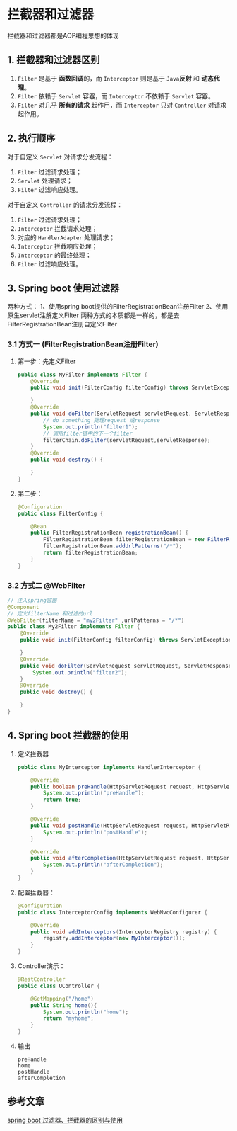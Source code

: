 # 拦截器和过滤器

拦截器和过滤器都是AOP编程思想的体现

## 1. 拦截器和过滤器区别

1. `Filter` 是基于 **函数回调**的，而 `Interceptor` 则是基于 `Java`**反射** 和 **动态代理**。
2. `Filter` 依赖于 `Servlet` 容器，而 `Interceptor` 不依赖于 `Servlet` 容器。
3. `Filter` 对几乎 **所有的请求** 起作用，而 `Interceptor` 只对 `Controller` 对请求起作用。

## 2. 执行顺序

对于自定义 `Servlet` 对请求分发流程：

1. `Filter` 过滤请求处理；
2. `Servlet` 处理请求；
3. `Filter` 过滤响应处理。

对于自定义 `Controller` 的请求分发流程：

1. `Filter` 过滤请求处理；
2. `Interceptor` 拦截请求处理；
3. 对应的 `HandlerAdapter` 处理请求；
4. `Interceptor` 拦截响应处理；
5. `Interceptor` 的最终处理；
6. `Filter` 过滤响应处理。



## 3. Spring boot 使用过滤器

两种方式：
1、使用spring boot提供的FilterRegistrationBean注册Filter
2、使用原生servlet注解定义Filter
两种方式的本质都是一样的，都是去FilterRegistrationBean注册自定义Filter

### 3.1 方式一 (FilterRegistrationBean注册Filter)

1. 第一步：先定义Filter

   ```java
   public class MyFilter implements Filter {
       @Override
       public void init(FilterConfig filterConfig) throws ServletException {
   
       }
       @Override
       public void doFilter(ServletRequest servletRequest, ServletResponse servletResponse, FilterChain filterChain) throws IOException, ServletException {
           // do something 处理request 或response
           System.out.println("filter1");
           // 调用filter链中的下一个filter
           filterChain.doFilter(servletRequest,servletResponse);
       }
       @Override
       public void destroy() {
   
       }
   }
   ```


2. 第二步：

   ```java
   @Configuration
   public class FilterConfig {
   
       @Bean
       public FilterRegistrationBean registrationBean() {
           FilterRegistrationBean filterRegistrationBean = new FilterRegistrationBean(new MyFilter());
           filterRegistrationBean.addUrlPatterns("/*");
           return filterRegistrationBean;
       }
   }
   ```


### 3.2 方式二 @WebFilter

```java
// 注入spring容器
@Component
// 定义filterName 和过滤的url
@WebFilter(filterName = "my2Filter" ,urlPatterns = "/*")
public class My2Filter implements Filter {
    @Override
    public void init(FilterConfig filterConfig) throws ServletException {

    }
    @Override
    public void doFilter(ServletRequest servletRequest, ServletResponse servletResponse, FilterChain filterChain) throws IOException, ServletException {
        System.out.println("filter2");
    }
    @Override
    public void destroy() {

    }
}
```

## 4. Spring boot 拦截器的使用

1. 定义拦截器

   ```java
   public class MyInterceptor implements HandlerInterceptor {
   
       @Override
       public boolean preHandle(HttpServletRequest request, HttpServletResponse response, Object handler) throws Exception {
           System.out.println("preHandle");
           return true;
       }
   
       @Override
       public void postHandle(HttpServletRequest request, HttpServletResponse response, Object handler, @Nullable ModelAndView modelAndView) throws Exception {
           System.out.println("postHandle");
       }
   
       @Override
       public void afterCompletion(HttpServletRequest request, HttpServletResponse response, Object handler, @Nullable Exception ex) throws Exception {
           System.out.println("afterCompletion");
       }
   }
   ```

2. 配置拦截器：

   ```java
   @Configuration
   public class InterceptorConfig implements WebMvcConfigurer {
   
       @Override
       public void addInterceptors(InterceptorRegistry registry) {
           registry.addInterceptor(new MyInterceptor());
       }
   }
   ```

3. Controller演示：

   ```java
   @RestController
   public class UController {
   
       @GetMapping("/home")
       public String home(){
           System.out.println("home");
           return "myhome";
       }
   }
   ```

4. 输出

   ```
   preHandle
   home
   postHandle
   afterCompletion
   ```

   

## 参考文章

[spring boot 过滤器、拦截器的区别与使用](https://blog.csdn.net/heweimingming/article/details/79993591)